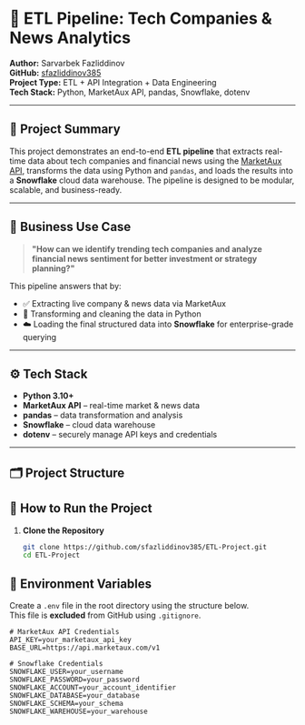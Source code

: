 # 🚀 ETL Pipeline: Tech Companies & News Analytics

**Author:** Sarvarbek Fazliddinov  
**GitHub:** [sfazliddinov385](https://github.com/sfazliddinov385)  
**Project Type:** ETL + API Integration + Data Engineering  
**Tech Stack:** Python, MarketAux API, pandas, Snowflake, dotenv

---

## 📌 Project Summary

This project demonstrates an end-to-end **ETL pipeline** that extracts real-time data about tech companies and financial news using the [MarketAux API](https://www.marketaux.com/), transforms the data using Python and `pandas`, and loads the results into a **Snowflake** cloud data warehouse. The pipeline is designed to be modular, scalable, and business-ready.

---

## 🎯 Business Use Case

> **"How can we identify trending tech companies and analyze financial news sentiment for better investment or strategy planning?"**

This pipeline answers that by:

- ✅ Extracting live company & news data via MarketAux  
- 🔧 Transforming and cleaning the data in Python  
- ☁️ Loading the final structured data into **Snowflake** for enterprise-grade querying  

---

## ⚙️ Tech Stack

- **Python 3.10+**
- **MarketAux API** – real-time market & news data
- **pandas** – data transformation and analysis
- **Snowflake** – cloud data warehouse
- **dotenv** – securely manage API keys and credentials

---

## 🗂️ Project Structure
## 🚀 How to Run the Project

1. **Clone the Repository**
   ```bash
   git clone https://github.com/sfazliddinov385/ETL-Project.git
   cd ETL-Project


## 🔐 Environment Variables

Create a `.env` file in the root directory using the structure below.  
This file is **excluded** from GitHub using `.gitignore`.

```env
# MarketAux API Credentials
API_KEY=your_marketaux_api_key
BASE_URL=https://api.marketaux.com/v1

# Snowflake Credentials
SNOWFLAKE_USER=your_username
SNOWFLAKE_PASSWORD=your_password
SNOWFLAKE_ACCOUNT=your_account_identifier
SNOWFLAKE_DATABASE=your_database
SNOWFLAKE_SCHEMA=your_schema
SNOWFLAKE_WAREHOUSE=your_warehouse

